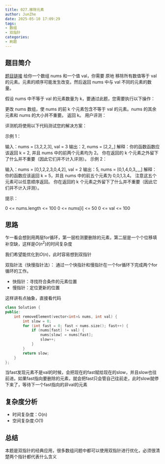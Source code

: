 ```yaml
---
title: 027.移除元素
author: JunZhe
date: 2025-05-10 17:09:29
tags:
- 数组
- 双指针
categories:
- 刷题
---
```


## 题目简介
[题目链接](https://leetcode.cn/problems/remove-element/description/)
给你一个数组 nums 和一个值 val，你需要 原地 移除所有数值等于 val 的元素。元素的顺序可能发生改变。然后返回 nums 中与 val 不同的元素的数量。

假设 nums 中不等于 val 的元素数量为 k，要通过此题，您需要执行以下操作：

更改 nums 数组，使 nums 的前 k 个元素包含不等于 val 的元素。nums 的其余元素和 nums 的大小并不重要。
返回 k。
用户评测：

评测机将使用以下代码测试您的解决方案：


示例 1：

输入：nums = [3,2,2,3], val = 3
输出：2, nums = [2,2,_,_]
解释：你的函数函数应该返回 k = 2, 并且 nums 中的前两个元素均为 2。
你在返回的 k 个元素之外留下了什么并不重要（因此它们并不计入评测）。
示例 2：

输入：nums = [0,1,2,2,3,0,4,2], val = 2
输出：5, nums = [0,1,4,0,3,_,_,_]
解释：你的函数应该返回 k = 5，并且 nums 中的前五个元素为 0,0,1,3,4。
注意这五个元素可以任意顺序返回。
你在返回的 k 个元素之外留下了什么并不重要（因此它们并不计入评测）。
 

提示：

0 <= nums.length <= 100
0 <= nums[i] <= 50
0 <= val <= 100


<!--more-->

## 思路
乍一看会想到用两层for循环，第一层检测要删除的元素，第二层是一个个位移填补空缺，这样是$O(n^2)$的时间复杂度

我们希望能优化到$O(n)$，此时容易想到双指针

双指针法（快慢指针法）： 通过一个快指针和慢指针在一个for循环下完成两个for循环的工作。
- 快指针：寻找符合条件的元素位置
- 慢指针：定位更新的位置

这样讲有点抽象，直接看代码
```cpp
class Solution {
public:
    int removeElement(vector<int>& nums, int val) {
        int slow = 0;
        for (int fast = 0; fast < nums.size(); fast++) {
            if (nums[fast] != val) {
                nums[slow] = nums[fast];
                slow++;
            }
        }
        return slow;
    }
};
```
当fast发现元素不是val的时候，会把现在的fast赋给现在的slow，并且slow也往前进。如果fast指向要删除的元素，就会把fast只会管自己往前走，此时slow就停下来了，等待下一个fast指向的非val的元素

## 复杂度分析
- 时间复杂度：O(n)
- 空间复杂度:O(1)

## 总结
本题是双指针的经典应用，很多数组问题中都可以使用双指针进行优化，必须很清楚两个指针都代表什么含义
